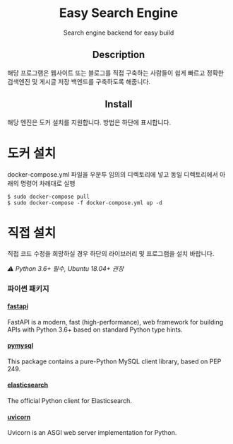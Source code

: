 <h1 align="center">Easy Search Engine</h1>
<p align="center">Search engine backend for easy build</p>

<h2 align="center">Description</h2>
해당 프로그램은 웹사이트 또는 블로그를 직접 구축하는 사람들이 쉽게 빠르고 정확한 검색엔진 및 게시글 저장 백엔드를 구축하도록 해줍니다. 

<h2 align="center">Install</h2>
해당 엔진은 도커 설치를 지원합니다. 방법은 하단에 표시합니다. 

# 도커 설치
docker-compose.yml 파일을 우분투 임의의 디렉토리에 넣고 동일 디렉토리에서 아래의 명령어 차례대로 실행
```console
$ sudo docker-compose pull
$ sudo docker-compose -f docker-compose.yml up -d
```

# 직접 설치
직접 코드 수정을 희망하실 경우 하단의 라이브러리 및 프로그램을 설치 바랍니다. 

_⚠ Python 3.6+ 필수, Ubuntu 18.04+ 권장_



### 파이썬 패키지

#### [fastapi](https://pypi.org/project/fastapi/)
FastAPI is a modern, fast (high-performance), web framework for building APIs with Python 3.6+ based on standard Python type hints.

#### [pymysql](https://pypi.org/project/PyMySQL/)
This package contains a pure-Python MySQL client library, based on PEP 249.

#### [elasticsearch](https://pypi.org/project/elasticsearch/)
The official Python client for Elasticsearch.

#### [uvicorn](https://pypi.org/project/uvicorn/)
Uvicorn is an ASGI web server implementation for Python.

